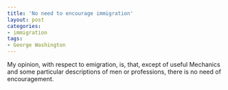```yaml
---
title: 'No need to encourage immigration'
layout: post
categories:
- immigration
tags:
- George Washington
---
```


My opinion, with respect to emigration, is, that, except of useful Mechanics and some particular descriptions of men or professions, there is no need of encouragement.